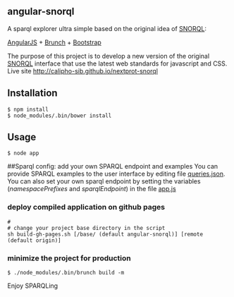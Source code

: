 ## angular-snorql
A sparql explorer ultra simple based on the original idea of [SNORQL](https://github.com/kurtjx/SNORQL):

[AngularJS](http://angularjs.org) + [Brunch](http://brunch.io) + [Bootstrap](http://twitter.github.com/bootstrap/)

The purpose of this project is to develop a new version of the original [SNORQL](https://github.com/kurtjx/SNORQL) interface that use the latest web standards for javascript and CSS. Live site http://calipho-sib.github.io/nextprot-snorql

## Installation
```
$ npm install
$ node_modules/.bin/bower install
```
## Usage
```
$ node app
```

##Sparql config: add your own SPARQL endpoint and examples
You can provide SPARQL examples to the user interface by editing file [queries.json](app/assets/queries.json).
You can also set your own sparql endpoint by setting the variables (*namespacePrefixes* and *sparqlEndpoint*) in the file  [app.js](app/js/app.factory.js)

### deploy compiled application on github pages
```
#
# change your project base directory in the script
sh build-gh-pages.sh [/base/ (default angular-snorql)] [remote (default origin)]
```

### minimize the project for production
```
$ ./node_modules/.bin/brunch build -m
```


Enjoy SPARQLing
